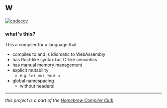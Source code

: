 # w

[![codecov](https://codecov.io/gh/romdotdog/w/branch/main/graph/badge.svg?token=IyNLlmshzs)](https://codecov.io/gh/romdotdog/w)

### what's this?

This a compiler for a language that

- compiles to and is idiomatic to WebAssembly
- has Rust-like syntax but C-like semantics
- has manual memory management
- explicit mutability
  - e.g. `let mut`, `*mut x`
- global namespacing
  - without headers!

---

_this project is a part of the [Homebrew Compiler Club](https://discord.gg/wzkJN89wV3)_
